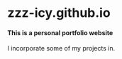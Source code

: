 # zzz-icy.github.io
#### This is a personal portfolio website

I incorporate some of my projects in.

